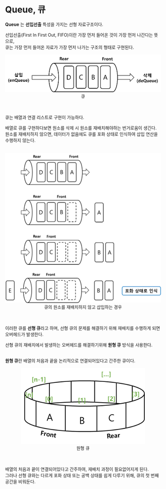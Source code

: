 # Queue, 큐

**Queue** 는 **선입선출** 특성을 가지는 선형 자료구조이다.
<br />

선입선출(First In First Out, FIFO)이란 가장 먼저 들어온 것이 가장 먼저 나간다는 뜻으로,   
큐는 가장 먼저 들어온 자료가 가장 먼저 나가는 구조의 형태로 구현된다.
<br />

<div align="center">
    <img src="img/img.png" width="600px" />
    <br />
    큐
</div>
<br />
<br />

큐는 배열과 연결 리스트로 구현이 가능하다.
<br />

배열로 큐를 구현하다보면 원소를 삭제 시 원소를 재배치해야하는 번거로움이 생긴다.   
원소를 재배치하지 않으면, 데이터가 없음에도 큐를 포화 상태로 인식하여 삽입 연산을 수행하지 않는다.   
<br />

<div align="center">
    <img src="img/img_1.png" width="600px" />
    <br />
    큐의 원소를 재배치하지 않고 삽입하는 경우
</div>
<br />
<br />

이러한 큐를 **선형 큐**라고 하며, 선형 큐의 문제를 해결하기 위해 재배치를 수행하게 되면 오버헤드가 발생한다. 
<br />

선형 큐의 재배치에서 발생하는 오버헤드를 해결하기위해 **원형 큐** 방식을 사용한다.   
<br />

**원형 큐**란 배열의 처음과 끝을 논리적으로 연결되어있다고 간주한 큐이다.
<br />

<div align="center">
    <img src="img/img_2.png" width="400px" />
    <br />
    원형 큐
</div>
<br />
<br />

배열의 처음과 끝이 연결되어있다고 간주하여, 재배치 과정이 필요없어지게 된다.   
그러나 선형 큐와는 다르게 포화 상태 또는 공백 상태를 쉽게 다루기 위해, 큐의 첫 번째 공간을 비워둔다.
